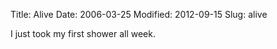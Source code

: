 Title: Alive
Date: 2006-03-25
Modified: 2012-09-15
Slug: alive

I just took my first shower all week.

